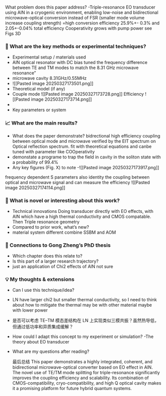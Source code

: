  What problem does this paper address?
-Triple-resonance EO transducer using AlN in a cryogenic environment, enabling low-noise and bidirectional microwave-optical conversion instead of FSR (smaller mode volume increase coupling strength)
=high conversion efficiency 25.9%+- 0.3% and 2.05+-0.04% total efficiency
Cooperativity grows with pump power see Figs 3D

### 🧪 What are the key methods or experimental techniques?
- Experimental setup / materials used
- AlN optical resonator with DC bias tuned the frequency difference between TE and TM modes to match the 8.31 GHz microwave resonance”
- microwave cavity 8.31GHz/0.55MHz
- ![[Pasted image 20250327173501.png]]
- Theoretical model (if any)
- Couple mode
![[Pasted image 20250327173728.png]]
Efficiency
![[Pasted image 20250327173714.png]]
- 
- Key parameters or system

### 📈 What are the main results?
- What does the paper demonstrate?
bidrectional high efficiency coupling between optical mode and microwave
verified by the EIT spectrum on Optical reflection spectrum.
fit with theoretical equations and canbe tuned with parameter like COOperativity
- demonstate a programe to trap the field in cavity in the soliton state with a probability of 99.4%
- Any key figures (Fig. X) to note
-![[Pasted image 20250327173917.png]]


frequency dependent S parameters also identity the coupling between optical and microwave signal and can measure the efficiency
![[Pasted image 20250327174114.png]]
### 🌟 What is novel or interesting about this work?
- Technical innovations
Doing transducer directly with EO effects, with AlN which have a high thermal conductivity and CMOS compatable. Then Triple resonance geometry
- Compared to prior work, what’s new?
- material system different combine SSBM and AOM

### 📌 Connections to Gong Zheng’s PhD thesis
- Which chapter does this relate to?
- Is this part of a larger research trajectory?
- just an application of Chi2 effects of AlN not sure

### 💡 My thoughts & extensions
- Can I use this technique/idea?
- LN have larger chi2 but smaller thermal conductivity, so I need to think about how to mitigate the thermal may be with other material maybe with lower power
- 是否可以考虑 TE–TM 模态差结构在 LN 上实现类似三模共振？虽然热导低，但通过低功率和异质集成缓解？
- How could I adapt this concept to my experiment or simulation?
-The theory about EO transducer
- What are my questions after reading?

   最后总结
   This paper demonstrates a highly integrated, coherent, and bidirectional microwave-optical converter based on EO effect in AlN. The novel use of TE/TM mode splitting for triple-resonance significantly improves the coupling efficiency and scalability. Its combination of CMOS-compatibility, cryo-compatibility, and high Q optical cavity makes it a promising platform for future hybrid quantum systems.